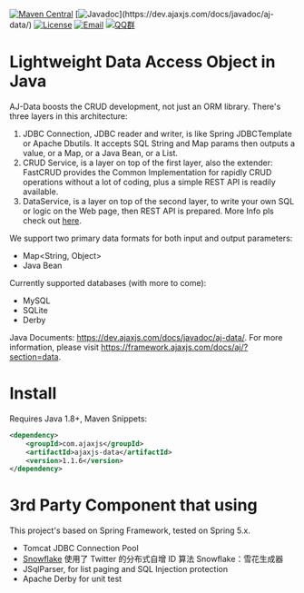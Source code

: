 [![Maven Central](https://img.shields.io/maven-central/v/com.ajaxjs/ajaxjs-data?label=Latest%20Release)](https://central.sonatype.com/artifact/com.ajaxjs/ajaxjs-data)
[![Javadoc](https://img.shields.io/badge/javadoc-1.1.6-brightgreen.svg?)](https://dev.ajaxjs.com/docs/javadoc/aj-data/)
[![License](https://img.shields.io/badge/license-Apache--2.0-green.svg?longCache=true&style=flat)](http://www.apache.org/licenses/LICENSE-2.0.txt)
[![Email](https://img.shields.io/badge/Contact--me-Email-orange.svg)](mailto:frank@ajaxjs.com)
[![QQ群](https://framework.ajaxjs.com/static/qq.svg)](https://shang.qq.com/wpa/qunwpa?idkey=3877893a4ed3a5f0be01e809e7ac120e346102bd550deb6692239bb42de38e22)

# Lightweight Data Access Object in Java

AJ-Data boosts the CRUD development, not just an ORM library. There's three layers in this architecture:

1. JDBC Connection, JDBC reader and writer, is like Spring JDBCTemplate or Apache Dbutils. It accepts SQL String and Map params then outputs a value, or a Map, or a Java Bean, or a List.
1. CRUD Service, is a layer on top of the first layer, also the extender: FastCRUD provides the Common Implementation for rapidly CRUD operations without a lot of coding, plus a simple REST API is readily available.
1. DataService, is a layer on top of the second layer, to write your own SQL or logic on the Web page, then REST API is prepared. More Info pls check out [here](https://github.com/lightweight-component/dataservice-ui).


We support two primary data formats for both input and output parameters:


- Map<String, Object>
- Java Bean

Currently supported databases (with more to come):

- MySQL
- SQLite
- Derby

Java Documents: https://dev.ajaxjs.com/docs/javadoc/aj-data/. For more information, please visit https://framework.ajaxjs.com/docs/aj/?section=data.

# Install
Requires Java 1.8+, Maven Snippets:

```xml
<dependency>
    <groupId>com.ajaxjs</groupId>
    <artifactId>ajaxjs-data</artifactId>
    <version>1.1.6</version>
</dependency>
```


# 3rd Party Component that using
This project's based on Spring Framework, tested on Spring 5.x.

- Tomcat JDBC Connection Pool
- [Snowflake](https://github.com/twitter/snowflake) 使用了 Twitter 的分布式自增 ID 算法 Snowflake：雪花生成器
- JSqlParser, for list paging and SQL Injection protection
- Apache Derby for unit test

